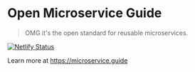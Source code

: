 # Open Microservice Guide

> OMG it's the open standard for reusable microservices.

[![Netlify Status](https://api.netlify.com/api/v1/badges/658068ed-7fc6-46e8-aab0-f3c839a54c1b/deploy-status)](https://app.netlify.com/sites/microservice-guide/deploys)

Learn more at https://microservice.guide
